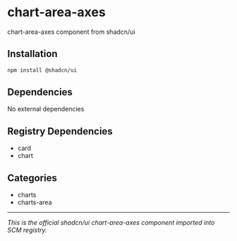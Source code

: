 # chart-area-axes

chart-area-axes component from shadcn/ui

## Installation

```bash
npm install @shadcn/ui
```

## Dependencies

No external dependencies

## Registry Dependencies

- card
- chart

## Categories

- charts
- charts-area

---

*This is the official shadcn/ui chart-area-axes component imported into SCM registry.*

